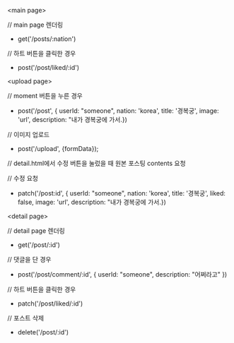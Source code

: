 &lt;main page>

// main page 렌더링

- get('/posts/:nation')

// 하트 버튼을 클릭한 경우

- post('/post/liked/:id')

&lt;upload page>

// moment 버튼을 누른 경우

<!-- - post('/post/:id', -->

- post('/post',
  {
  userId: "someone",
  nation: 'korea',
  title: '경복궁',
  <!-- liked: false, -->
  image: 'url',
  description: "내가 경복궁에 가서.})

// 이미지 업로드

- post('/upload', {formData});

// detail.html에서 수정 버튼을 눌렀을 때 원본 포스팅 contents 요청

<!-- detail page와 중복? -->
<!-- - get('/post/edit/:id') -->

// 수정 요청

- patch('/post:id', {
  userId: "someone",
  nation: 'korea',
  title: '경복궁',
  liked: false,
  image: 'url',
  description: "내가 경복궁에 가서.})

&lt;detail page>

// detail page 렌더링

- get('/post/:id')

// 댓글을 단 경우

- post('/post/comment/:id', {
  userId: "someone",
  description: "어쩌라고"
  })

// 하트 버튼을 클릭한 경우

- patch('/post/liked/:id')

// 포스트 삭제

- delete('/post/:id')
